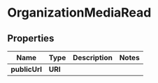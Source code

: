 

# OrganizationMediaRead



## Properties

| Name | Type | Description | Notes |
|------------ | ------------- | ------------- | -------------|
|**publicUrl** | **URI** |  |  |




